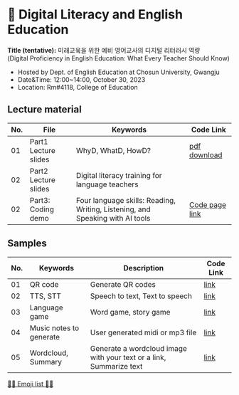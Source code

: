 # 🌱 Digital Literacy and English Education
**Title (tentative):**
미래교육을 위한 예비 영어교사의 디지털 리터러시 역량   
(Digital Proficiency in English Education: What Every Teacher Should Know)


- Hosted by Dept. of English Education at Chosun University, Gwangju
- Date&Time: 12:00~14:00, October 30, 2023
- Location: Rm#4118, College of Education

## Lecture material

|No.|File|Keywords|Code Link|
|--|--|--|--|
|01|Part1 Lecture slides|WhyD, WhatD, HowD?|[pdf download]()|
|02|Part2 Lecture slides | Digital literacy training for language teachers||
|02|Part3: Coding demo|Four language skills: Reading, Writing, Listening, and Speaking with AI tools|[Code page link](https://github.com/MK316/workshops/blob/main/2023CSU/CU_part3.ipynb)|

## Samples

|No.|Keywords|Description|Code Link|
|--|--|--|--|
|01|QR code|Generate QR codes|[link](https://github.com/MK316/Spring2023/blob/main/QRcode.ipynb)|
|02|TTS, STT|Speech to text, Text to speech|[link]()|
|03|Language game|Word game, story game|[link]()|
|04|Music notes to generate|User generated midi or mp3 file|[link](https://github.com/MK316/workshops/blob/main/2023CSU/Melody.ipynb)|
|05|Wordcloud, Summary|Generate a wordcloud image with your text or a link, Summarize text|[link](https://github.com/MK316/workshops/blob/main/2023CSU/wordcloud_summarize.ipynb)|

[💜💙 Emoji list 💙💜](https://gist.github.com/rxaviers/7360908)


